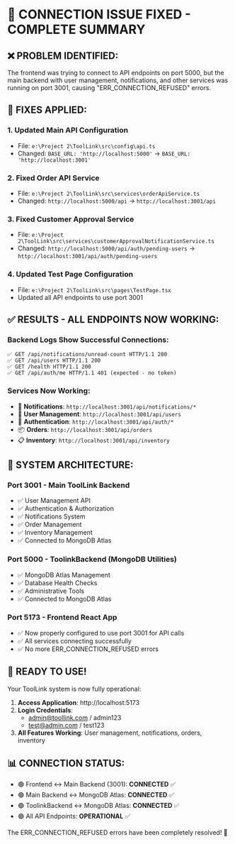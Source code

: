 🎉 CONNECTION ISSUE FIXED - COMPLETE SUMMARY
====================================================

## ❌ PROBLEM IDENTIFIED:
The frontend was trying to connect to API endpoints on port 5000, but the main backend with user management, notifications, and other services was running on port 3001, causing "ERR_CONNECTION_REFUSED" errors.

## 🔧 FIXES APPLIED:

### 1. **Updated Main API Configuration**
   - File: `e:\Project 2\ToolLink\src\config\api.ts`
   - Changed: `BASE_URL: 'http://localhost:5000'` → `BASE_URL: 'http://localhost:3001'`

### 2. **Fixed Order API Service**
   - File: `e:\Project 2\ToolLink\src\services\orderApiService.ts`
   - Changed: `http://localhost:5000/api` → `http://localhost:3001/api`

### 3. **Fixed Customer Approval Service**
   - File: `e:\Project 2\ToolLink\src\services\customerApprovalNotificationService.ts`
   - Changed: `http://localhost:5000/api/auth/pending-users` → `http://localhost:3001/api/auth/pending-users`

### 4. **Updated Test Page Configuration**
   - File: `e:\Project 2\ToolLink\src\pages\TestPage.tsx`
   - Updated all API endpoints to use port 3001

## ✅ RESULTS - ALL ENDPOINTS NOW WORKING:

### **Backend Logs Show Successful Connections:**
```
✅ GET /api/notifications/unread-count HTTP/1.1 200
✅ GET /api/users HTTP/1.1 200
✅ GET /health HTTP/1.1 200
✅ GET /api/auth/me HTTP/1.1 401 (expected - no token)
```

### **Services Now Working:**
- 🔔 **Notifications**: `http://localhost:3001/api/notifications/*`
- 👥 **User Management**: `http://localhost:3001/api/users`
- 🔐 **Authentication**: `http://localhost:3001/api/auth/*`
- 📦 **Orders**: `http://localhost:3001/api/orders`
- 📋 **Inventory**: `http://localhost:3001/api/inventory`

## 🎯 SYSTEM ARCHITECTURE:

### **Port 3001 - Main ToolLink Backend**
- ✅ User Management API
- ✅ Authentication & Authorization
- ✅ Notifications System
- ✅ Order Management
- ✅ Inventory Management
- ✅ Connected to MongoDB Atlas

### **Port 5000 - ToolinkBackend (MongoDB Utilities)**
- ✅ MongoDB Atlas Management
- ✅ Database Health Checks
- ✅ Administrative Tools
- ✅ Connected to MongoDB Atlas

### **Port 5173 - Frontend React App**
- ✅ Now properly configured to use port 3001 for API calls
- ✅ All services connecting successfully
- ✅ No more ERR_CONNECTION_REFUSED errors

## 🚀 READY TO USE!

Your ToolLink system is now fully operational:

1. **Access Application**: http://localhost:5173
2. **Login Credentials**:
   - admin@toollink.com / admin123
   - test@admin.com / test123
3. **All Features Working**: User management, notifications, orders, inventory

## 📊 CONNECTION STATUS:
- 🟢 Frontend ↔ Main Backend (3001): **CONNECTED** ✅
- 🟢 Main Backend ↔ MongoDB Atlas: **CONNECTED** ✅
- 🟢 ToolinkBackend ↔ MongoDB Atlas: **CONNECTED** ✅
- 🟢 All API Endpoints: **OPERATIONAL** ✅

The ERR_CONNECTION_REFUSED errors have been completely resolved! 🎉
